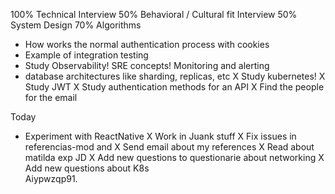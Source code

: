 100% Technical Interview
50% Behavioral / Cultural fit Interview
50% System Design
70% Algorithms

* How works the normal authentication process with cookies 
* Example of integration testing
* Study Observability! SRE concepts! Monitoring and alerting
* database architectures like sharding, replicas, etc
X Study kubernetes!
X Study JWT
X Study authentication methods for an API
X Find the people for the email



Today


* Experiment with ReactNative
X Work in Juank stuff
X Fix issues in referencias-mod and 
X Send email about my references
X Read about matilda exp JD
X Add new questions to questionarie about networking
X Add new questions about K8s   
Aiypwzqp91.